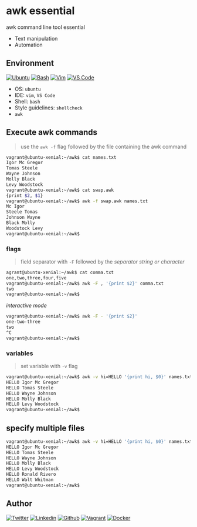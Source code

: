 # awk essential

awk command line tool essential

* Text manipulation
* Automation

## Environment

<!-- ubuntu -->
[![Ubuntu](https://img.shields.io/static/v1?label=&message=Ubuntu&color=E95420&logo=Ubuntu&logoColor=E95420&labelColor=2F333A)](https://ubuntu.com/) <!-- bash -->
[![Bash](https://img.shields.io/static/v1?label=&message=GNU%20Bash&color=4EAA25&logo=GNU%20Bash&logoColor=4EAA25&labelColor=2F333A)](https://www.gnu.org/software/bash/) <!-- vim -->
[![Vim](https://img.shields.io/static/v1?label=&message=Vim&color=019733&logo=Vim&logoColor=019733&labelColor=2F333A)](https://www.vim.org/) <!-- vs code -->
[![VS Code](https://img.shields.io/static/v1?label=&message=Visual%20Studio%20Code&color=5C2D91&logo=Visual%20Studio%20Code&logoColor=5C2D91&labelColor=2F333A)](https://code.visualstudio.com/)

* OS: ``ubuntu``
* IDE: ``vim``, ``VS Code``
* Shell: ``bash``
* Style guidelines: ``shellcheck``
* ``awk``

## Execute awk commands

>use the ``awk -f`` flag followed by the file containing the awk command

```bash
vagrant@ubuntu-xenial:~/awk$ cat names.txt 
Igor Mc Gregor
Tomas Steele
Wayne Johnson
Molly Black
Levy Woodstock
vagrant@ubuntu-xenial:~/awk$ cat swap.awk 
{print $2, $1}
vagrant@ubuntu-xenial:~/awk$ awk -f swap.awk names.txt 
Mc Igor
Steele Tomas
Johnson Wayne
Black Molly
Woodstock Levy
vagrant@ubuntu-xenial:~/awk$ 
```

### flags

> field separator with ``-F`` followed by the _separator string or character_

```bash
agrant@ubuntu-xenial:~/awk$ cat comma.txt 
one,two,three,four,five
vagrant@ubuntu-xenial:~/awk$ awk -F , '{print $2}' comma.txt 
two
vagrant@ubuntu-xenial:~/awk$ 
```

_interactive mode_
```bash
vagrant@ubuntu-xenial:~/awk$ awk -F - '{print $2}'
one-two-three
two
^C
vagrant@ubuntu-xenial:~/awk$ 
```

### variables

> set variable with ``-v`` flag

```bash
vagrant@ubuntu-xenial:~/awk$ awk -v hi=HELLO '{print hi, $0}' names.txt 
HELLO Igor Mc Gregor
HELLO Tomas Steele
HELLO Wayne Johnson
HELLO Molly Black
HELLO Levy Woodstock
vagrant@ubuntu-xenial:~/awk$ 
```

## specify multiple files

```bash
vagrant@ubuntu-xenial:~/awk$ awk -v hi=HELLO '{print hi, $0}' names.txt names2.txt 
HELLO Igor Mc Gregor
HELLO Tomas Steele
HELLO Wayne Johnson
HELLO Molly Black
HELLO Levy Woodstock
HELLO Ronald Rivero
HELLO Walt Whitman
vagrant@ubuntu-xenial:~/awk$
```

## Author

<!-- twitter -->
[![Twitter](https://img.shields.io/twitter/follow/ralex_uy?style=social)](https://twitter.com/ralex_uy) <!-- linkedin --> [![Linkedin](https://img.shields.io/badge/LinkedIn-+21K-blue?style=social&logo=linkedin)](https://www.linkedin.com/in/ronald-rivero/) <!-- github --> [![Github](https://img.shields.io/github/followers/ralexrivero?style=social)](https://github.com/ralexrivero/) <!-- vagrant --> [![Vagrant](https://img.shields.io/static/v1?label=&message=Vagrant%20Profile&color=1868F2&logo=vagrant&labelColor=2F333A)](https://app.vagrantup.com/ralexrivero) <!-- docker --> [![Docker](https://img.shields.io/static/v1?label=&message=Docker%20Profile&color=2496ED&logo=Docker&labelColor=2F333A)](https://hub.docker.com/u/ralexrivero)
